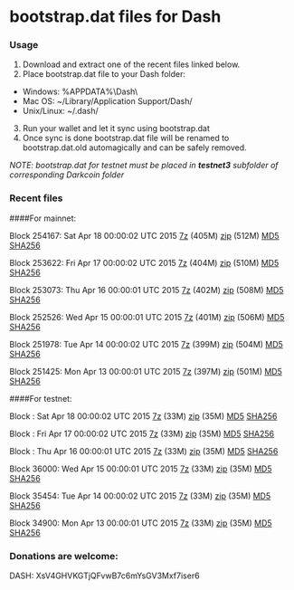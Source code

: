 # bootstrap.dat files for Dash

### Usage

1. Download and extract one of the recent files linked below.
2. Place bootstrap.dat file to your Dash folder:
 - Windows: %APPDATA%\Dash\
 - Mac OS: ~/Library/Application Support/Dash/
 - Unix/Linux: ~/.dash/
3. Run your wallet and let it sync using bootstrap.dat
4. Once sync is done bootstrap.dat file will be renamed to bootstrap.dat.old automagically and can be safely removed.

_NOTE: bootstrap.dat for testnet must be placed in **testnet3** subfolder of corresponding Darkcoin folder_

### Recent files

####For mainnet:

Block 254167: Sat Apr 18 00:00:02 UTC 2015 [7z](https://transfer.sh/1h2oLc/bootstrap.dat.20150418.7z) (405M) [zip](https://transfer.sh/82ZU8/bootstrap.dat.20150418.zip) (512M) [MD5](https://transfer.sh/186C4s/md5.txt) [SHA256](https://transfer.sh/6endX/sha256.txt)

Block 253622: Fri Apr 17 00:00:02 UTC 2015 [7z](https://transfer.sh/VV4Y1/bootstrap.dat.20150417.7z) (404M) [zip](https://transfer.sh/1eM2Jz/bootstrap.dat.20150417.zip) (510M) [MD5](https://transfer.sh/1Iz3g/md5.txt) [SHA256](https://transfer.sh/Fqgb0/sha256.txt)

Block 253073: Thu Apr 16 00:00:01 UTC 2015 [7z](https://transfer.sh/aBXZg/bootstrap.dat.20150416.7z) (402M) [zip](https://transfer.sh/1feXXF/bootstrap.dat.20150416.zip) (508M) [MD5](https://transfer.sh/DZLH3/md5.txt) [SHA256](https://transfer.sh/1dQVbT/sha256.txt)

Block 252526: Wed Apr 15 00:00:01 UTC 2015 [7z](https://transfer.sh/MKwni/bootstrap.dat.20150415.7z) (401M) [zip](https://transfer.sh/18zeNC/bootstrap.dat.20150415.zip) (506M) [MD5](https://transfer.sh/Lk5bD/md5.txt) [SHA256](https://transfer.sh/1egJVK/sha256.txt)

Block 251978: Tue Apr 14 00:00:02 UTC 2015 [7z](https://transfer.sh/u5RaV/bootstrap.dat.20150414.7z) (399M) [zip](https://transfer.sh/BAs7O/bootstrap.dat.20150414.zip) (504M) [MD5](https://transfer.sh/jmHpA/md5.txt) [SHA256](https://transfer.sh/6Fl8K/sha256.txt)

Block 251425: Mon Apr 13 00:00:01 UTC 2015 [7z](https://transfer.sh/16mUDy/bootstrap.dat.20150413.7z) (397M) [zip](https://transfer.sh/1b6J83/bootstrap.dat.20150413.zip) (501M) [MD5](https://transfer.sh/UpUVG/md5.txt) [SHA256](https://transfer.sh/YYUKN/sha256.txt)

####For testnet:

Block : Sat Apr 18 00:00:02 UTC 2015 [7z](https://transfer.sh/bq6ze/bootstrap.dat.20150418.7z) (33M) [zip](https://transfer.sh/1g9Mp5/bootstrap.dat.20150418.zip) (35M) [MD5](https://transfer.sh/1cFu0g/md5.txt) [SHA256](https://transfer.sh/mZv8O/sha256.txt)

Block : Fri Apr 17 00:00:02 UTC 2015 [7z](https://transfer.sh/MT5aL/bootstrap.dat.20150417.7z) (33M) [zip](https://transfer.sh/Rz6Ka/bootstrap.dat.20150417.zip) (35M) [MD5](https://transfer.sh/xAiHm/md5.txt) [SHA256](https://transfer.sh/qhJPE/sha256.txt)

Block : Thu Apr 16 00:00:01 UTC 2015 [7z](https://transfer.sh/GpHsJ/bootstrap.dat.20150416.7z) (33M) [zip](https://transfer.sh/rh31q/bootstrap.dat.20150416.zip) (35M) [MD5](https://transfer.sh/1aABfi/md5.txt) [SHA256](https://transfer.sh/qcDCs/sha256.txt)

Block 36000: Wed Apr 15 00:00:01 UTC 2015 [7z](https://transfer.sh/gkHmO/bootstrap.dat.20150415.7z) (33M) [zip](https://transfer.sh/TXx6Y/bootstrap.dat.20150415.zip) (35M) [MD5](https://transfer.sh/aE2wO/md5.txt) [SHA256](https://transfer.sh/sbLna/sha256.txt)

Block 35454: Tue Apr 14 00:00:02 UTC 2015 [7z](https://transfer.sh/DQKu4/bootstrap.dat.20150414.7z) (33M) [zip](https://transfer.sh/1NAs0/bootstrap.dat.20150414.zip) (35M) [MD5](https://transfer.sh/8jBJQ/md5.txt) [SHA256](https://transfer.sh/JyInC/sha256.txt)

Block 34900: Mon Apr 13 00:00:01 UTC 2015 [7z](https://transfer.sh/3a1By/bootstrap.dat.20150413.7z) (33M) [zip](https://transfer.sh/13T6de/bootstrap.dat.20150413.zip) (35M) [MD5](https://transfer.sh/pXDIK/md5.txt) [SHA256](https://transfer.sh/1473vF/sha256.txt)

### Donations are welcome:

DASH: XsV4GHVKGTjQFvwB7c6mYsGV3Mxf7iser6
